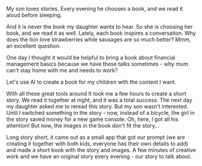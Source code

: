 My son loves stories. Every evening he chooses a book, and we read it aloud before sleeping.

And it is never the book my daughter wants to hear. So she is choosing her book, and we read it as well. Lately, each book inspires a conversation. Why does the lion love strawberries while sausages are so much better? Mmm, an excellent question. 

One day I thought it would be helpful to bring a book about financial management basics because we have these talks sometimes - why mum can't stay home with me and needs to work?

Let's use AI to create a book for my children with the content I want.

With all these great tools around It took me a few hours to create a short story. We read it together at night, and it was a total success. The next day my daughter asked me to reread this story. But my son wasn't interested. Until I switched something in the story - now, instead of a bicycle, the girl in the story saved money for a new game console. Oh, here, I got all his attention! But now, the images in the book don't fit the story…

Long story short, it came out as a small app that got our prompt (we are creating it together with both kids, everyone has their own details to add) and made a short book with the story and images. A few minutes of creative work and we have an original story every evening - our story to talk about.
